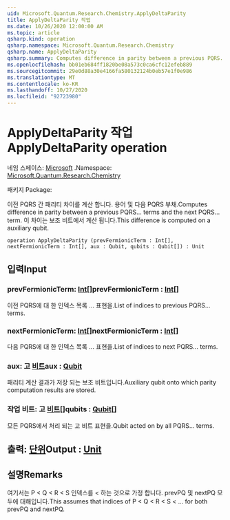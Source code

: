 ```yaml
---
uid: Microsoft.Quantum.Research.Chemistry.ApplyDeltaParity
title: ApplyDeltaParity 작업
ms.date: 10/26/2020 12:00:00 AM
ms.topic: article
qsharp.kind: operation
qsharp.namespace: Microsoft.Quantum.Research.Chemistry
qsharp.name: ApplyDeltaParity
qsharp.summary: Computes difference in parity between a previous PQRS... terms and the next PQRS... term. This difference is computed on a auxiliary qubit.
ms.openlocfilehash: bb01eb684ff1820be08a573c0ca6cfc12efeb889
ms.sourcegitcommit: 29e0d88a30e4166fa580132124b0eb57e1f0e986
ms.translationtype: MT
ms.contentlocale: ko-KR
ms.lasthandoff: 10/27/2020
ms.locfileid: "92723980"
---
```

# <a name="applydeltaparity-operation"></a><span data-ttu-id="d1ecc-102">ApplyDeltaParity 작업</span><span class="sxs-lookup"><span data-stu-id="d1ecc-102">ApplyDeltaParity operation</span></span>

<span data-ttu-id="d1ecc-103">네임 스페이스: [Microsoft](xref:Microsoft.Quantum.Research.Chemistry) .</span><span class="sxs-lookup"><span data-stu-id="d1ecc-103">Namespace: [Microsoft.Quantum.Research.Chemistry](xref:Microsoft.Quantum.Research.Chemistry)</span></span>

<span data-ttu-id="d1ecc-104">패키지 [](https://nuget.org/packages/)</span><span class="sxs-lookup"><span data-stu-id="d1ecc-104">Package: [](https://nuget.org/packages/)</span></span>


<span data-ttu-id="d1ecc-105">이전 PQRS 간 패리티 차이를 계산 합니다. 용어 및 다음 PQRS 부채.</span><span class="sxs-lookup"><span data-stu-id="d1ecc-105">Computes difference in parity between a previous PQRS... terms and the next PQRS... term.</span></span> <span data-ttu-id="d1ecc-106">이 차이는 보조 비트에서 계산 됩니다.</span><span class="sxs-lookup"><span data-stu-id="d1ecc-106">This difference is computed on a auxiliary qubit.</span></span>

```qsharp
operation ApplyDeltaParity (prevFermionicTerm : Int[], nextFermionicTerm : Int[], aux : Qubit, qubits : Qubit[]) : Unit
```


## <a name="input"></a><span data-ttu-id="d1ecc-107">입력</span><span class="sxs-lookup"><span data-stu-id="d1ecc-107">Input</span></span>

### <a name="prevfermionicterm--int"></a><span data-ttu-id="d1ecc-108">prevFermionicTerm: [Int](xref:microsoft.quantum.lang-ref.int)[]</span><span class="sxs-lookup"><span data-stu-id="d1ecc-108">prevFermionicTerm : [Int](xref:microsoft.quantum.lang-ref.int)[]</span></span>

<span data-ttu-id="d1ecc-109">이전 PQRS에 대 한 인덱스 목록 ... 표현을.</span><span class="sxs-lookup"><span data-stu-id="d1ecc-109">List of indices to previous PQRS... terms.</span></span>


### <a name="nextfermionicterm--int"></a><span data-ttu-id="d1ecc-110">nextFermionicTerm: [Int](xref:microsoft.quantum.lang-ref.int)[]</span><span class="sxs-lookup"><span data-stu-id="d1ecc-110">nextFermionicTerm : [Int](xref:microsoft.quantum.lang-ref.int)[]</span></span>

<span data-ttu-id="d1ecc-111">다음 PQRS에 대 한 인덱스 목록 ... 표현을.</span><span class="sxs-lookup"><span data-stu-id="d1ecc-111">List of indices to next PQRS... terms.</span></span>


### <a name="aux--qubit"></a><span data-ttu-id="d1ecc-112">aux: 고 [비트](xref:microsoft.quantum.lang-ref.qubit)</span><span class="sxs-lookup"><span data-stu-id="d1ecc-112">aux : [Qubit](xref:microsoft.quantum.lang-ref.qubit)</span></span>

<span data-ttu-id="d1ecc-113">패리티 계산 결과가 저장 되는 보조 비트입니다.</span><span class="sxs-lookup"><span data-stu-id="d1ecc-113">Auxiliary qubit onto which parity computation results are stored.</span></span>


### <a name="qubits--qubit"></a><span data-ttu-id="d1ecc-114">작업 비트: 고 [비트](xref:microsoft.quantum.lang-ref.qubit)[]</span><span class="sxs-lookup"><span data-stu-id="d1ecc-114">qubits : [Qubit](xref:microsoft.quantum.lang-ref.qubit)[]</span></span>

<span data-ttu-id="d1ecc-115">모든 PQRS에서 처리 되는 고 비트 표현을.</span><span class="sxs-lookup"><span data-stu-id="d1ecc-115">Qubit acted on by all PQRS... terms.</span></span>



## <a name="output--unit"></a><span data-ttu-id="d1ecc-116">출력: [단위](xref:microsoft.quantum.lang-ref.unit)</span><span class="sxs-lookup"><span data-stu-id="d1ecc-116">Output : [Unit](xref:microsoft.quantum.lang-ref.unit)</span></span>



## <a name="remarks"></a><span data-ttu-id="d1ecc-117">설명</span><span class="sxs-lookup"><span data-stu-id="d1ecc-117">Remarks</span></span>

<span data-ttu-id="d1ecc-118">여기서는 P < Q < R < S 인덱스를 < 하는 것으로 가정 합니다. prevPQ 및 nextPQ 모두에 대해입니다.</span><span class="sxs-lookup"><span data-stu-id="d1ecc-118">This assumes that indices of P < Q < R < S < ... for both prevPQ and nextPQ.</span></span>